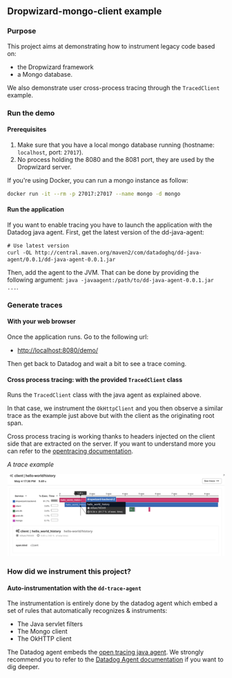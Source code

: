 ## Dropwizard-mongo-client example

### Purpose

This project aims at demonstrating how to instrument legacy code based on:
* the Dropwizard framework
* a Mongo database.

We also demonstrate user cross-process tracing through the `TracedClient` example.

### Run the demo

#### Prerequisites

1. Make sure that you have a local mongo database running (hostname: `localhost`, port: `27017`).
2. No process holding the 8080 and the 8081 port, they are used by the Dropwizard server.

If you're using Docker, you can run a mongo instance as follow:

```bash
docker run -it --rm -p 27017:27017 --name mongo -d mongo
```

#### Run the application

If you want to enable tracing you have to launch the application with the Datadog java agent.
First, get the latest version of the dd-java-agent: 

```
# Use latest version 
curl -OL http://central.maven.org/maven2/com/datadoghq/dd-java-agent/0.0.1/dd-java-agent-0.0.1.jar
```

Then, add the agent to the JVM. That can be done by providing the following argument:
`java -javaagent:/path/to/dd-java-agent-0.0.1.jar ...`.

### Generate traces


#### With your web browser

Once the application runs. Go to the following url:

* [http://localhost:8080/demo/]()

Then get back to Datadog and wait a bit to see a trace coming.

#### Cross process tracing: with the provided `TracedClient` class

Runs the `TracedClient` class with the java agent as explained above.

In that case, we instrument the `OkHttpClient` and you then observe a similar trace as the example just above but with the client as the originating root span.

Cross process tracing is working thanks to headers injected on the client side that are extracted on the server. If you want to understand more you can refer to the [opentracing documentation](http://opentracing.io/documentation/pages/api/cross-process-tracing.html).

*A trace example*

![](./apm.png)

### How did we instrument this project?

#### Auto-instrumentation with the `dd-trace-agent`

The instrumentation is entirely done by the datadog agent which embed a set of rules that automatically recognizes & instruments:

- The Java servlet filters
- The Mongo client
- The OkHTTP client

The Datadog agent embeds the [open tracing java agent](https://github.com/opentracing-contrib/java-agent).
We strongly recommend you to refer to the [Datadog Agent documentation](../../dd-java-agent) if you want to dig deeper.
